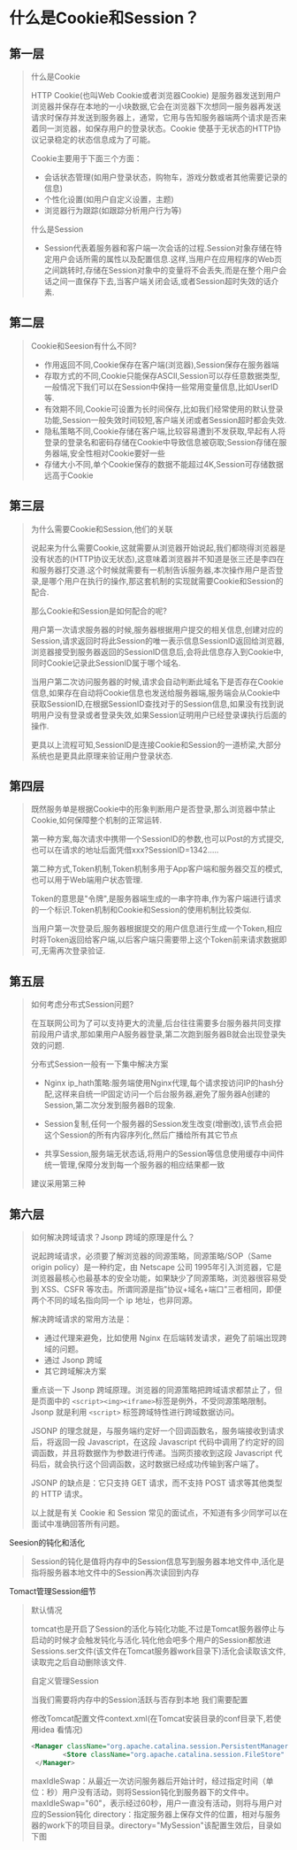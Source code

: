 # 什么是Cookie和Session？

## 第一层

> 什么是Cookie
>
> HTTP Cookie(也叫Web Cookie或者浏览器Cookie) 是服务器发送到用户浏览器并保存在本地的一小块数据,它会在浏览器下次想同一服务器再发送请求时保存并发送到服务器上，通常，它用与告知服务器端两个请求是否来着同一浏览器，如保存用户的登录状态。Cookie 使基于无状态的HTTP协议记录稳定的状态信息成为了可能。
>
> Cookie主要用于下面三个方面：
>
> + 会话状态管理(如用户登录状态，购物车，游戏分数或者其他需要记录的信息)
> + 个性化设置(如用户自定义设置，主题)
> + 浏览器行为跟踪(如跟踪分析用户行为等)
>
> 什么是Session
>
> + Session代表着服务器和客户端一次会话的过程.Session对象存储在特定用户会话所需的属性以及配置信息.这样,当用户在应用程序的Web页之间跳转时,存储在Session对象中的变量将不会丢失,而是在整个用户会话之间一直保存下去,当客户端关闭会话,或者Session超时失效的话介素.

## 第二层

> Cookie和Seesion有什么不同?
>
> + 作用返回不同,Cookie保存在客户端(浏览器),Session保存在服务器端
> + 存取方式的不同,Cookie只能保存ASCII,Session可以存任意数据类型,一般情况下我们可以在Session中保持一些常用变量信息,比如UserID等.
> + 有效期不同,Cookie可设置为长时间保存,比如我们经常使用的默认登录功能,Session一般失效时间较短,客户端关闭或者Session超时都会失效.
> + 隐私策略不同,Cookie存储在客户端,比较容易遭到不发获取,早起有人将登录的登录名和密码存储在Cookie中导致信息被窃取;Session存储在服务器端,安全性相对Cookie要好一些
> + 存储大小不同,单个Cookie保存的数据不能超过4K,Session可存储数据远高于Cookie

## 第三层

> 为什么需要Cookie和Session,他们的关联
>
> 说起来为什么需要Cookie,这就需要从浏览器开始说起,我们都晓得浏览器是没有状态的(HTTP协议无状态),这意味着浏览器并不知道是张三还是李四在和服务器打交道.这个时候就需要有一机制告诉服务器,本次操作用户是否登录,是哪个用户在执行的操作,那这套机制的实现就需要Cookie和Session的配合.
>
> 那么Cookie和Session是如何配合的呢?
>
> 用户第一次请求服务器的时候,服务器根据用户提交的相关信息,创建对应的Session,请求返回时将此Session的唯一表示信息SessionID返回给浏览器,浏览器接受到服务器返回的SessionID信息后,会将此信息存入到Cookie中,同时Cookie记录此SessionID属于哪个域名.
>
> 当用户第二次访问服务器的时候,请求会自动判断此域名下是否存在Cookie信息,如果存在自动将Cookie信息也发送给服务器端,服务端会从Cookie中获取SessionID,在根据SessionID查找对于的Session信息,如果没有找到说明用户没有登录或者登录失效,如果Session证明用户已经登录课执行后面的操作.
>
> 更具以上流程可知,SessionID是连接Cookie和Session的一道桥梁,大部分系统也是更具此原理来验证用户登录状态.

## 第四层

> 既然服务单是根据Cookie中的形象判断用户是否登录,那么浏览器中禁止Cookie,如何保障整个机制的正常运转.
>
> 第一种方案,每次请求中携带一个SessionID的参数,也可以Post的方式提交,也可以在请求的地址后面凭借xxx?SessionID=1342.....
>
> 第二种方式,Token机制,Token机制多用于App客户端和服务器交互的模式,也可以用于Web端用户状态管理.
>
> Token的意思是"令牌",是服务器端生成的一串字符串,作为客户端进行请求的一个标识.Token机制和Cookie和Session的使用机制比较类似.
>
> 当用户第一次登录后,服务器根据提交的用户信息进行生成一个Token,相应时将Token返回给客户端,以后客户端只需要带上这个Token前来请求数据即可,无需再次登录验证.

## 第五层

> 如何考虑分布式Session问题?
>
> 在互联网公司为了可以支持更大的流量,后台往往需要多台服务器共同支撑前段用户请求,那如果用户A服务器登录,第二次跑到服务器B就会出现登录失效的问题.
>
> 分布式Session一般有一下集中解决方案
>
> + Nginx ip_hath策略:服务端使用Nginx代理,每个请求按访问IP的hash分配,这样来自统一IP固定访问一个后台服务器,避免了服务器A创建的Session,第二次分发到服务器B的现象.
>
> + Session复制,任何一个服务器的Session发生改变(增删改),该节点会把这个Session的所有内容序列化,然后广播给所有其它节点
> + 共享Session,服务端无状态话,将用户的Session等信息使用缓存中间件统一管理,保障分发到每一个服务器的相应结果都一致
>
> 建议采用第三种

## 第六层

> 如何解决跨域请求？Jsonp 跨域的原理是什么？
>
> 说起跨域请求，必须要了解浏览器的同源策略，同源策略/SOP（Same origin policy）是一种约定，由 Netscape 公司 1995年引入浏览器，它是浏览器最核心也最基本的安全功能，如果缺少了同源策略，浏览器很容易受到 XSS、CSFR 等攻击。所谓同源是指"协议+域名+端口"三者相同，即便两个不同的域名指向同一个 ip 地址，也非同源。
>
> 解决跨域请求的常用方法是：
>
> - 通过代理来避免，比如使用 Nginx 在后端转发请求，避免了前端出现跨域的问题。
> - 通过 Jsonp 跨域
> - 其它跨域解决方案
>
> 重点谈一下 Jsonp 跨域原理。浏览器的同源策略把跨域请求都禁止了，但是页面中的 `<script><img><iframe>`标签是例外，不受同源策略限制。Jsonp 就是利用 `<script>` 标签跨域特性进行跨域数据访问。
>
> JSONP 的理念就是，与服务端约定好一个回调函数名，服务端接收到请求后，将返回一段 Javascript，在这段 Javascript 代码中调用了约定好的回调函数，并且将数据作为参数进行传递。当网页接收到这段 Javascript 代码后，就会执行这个回调函数，这时数据已经成功传输到客户端了。
>
> JSONP 的缺点是：它只支持 GET 请求，而不支持 POST 请求等其他类型的 HTTP 请求。
>
> 以上就是有关 Cookie 和 Session 常见的面试点，不知道有多少同学可以在面试中准确回答所有问题。



Seesion的钝化和活化

> Session的钝化是值将内存中的Session信息写到服务器本地文件中,活化是指将服务器本地文件中的Session再次读回到内存

Tomact管理Session细节

> 默认情况
>
> tomcat也是开启了Session的活化与钝化功能,不过是Tomcat服务器停止与启动的时候才会触发钝化与活化.钝化他会吧多个用户的Session都放进Sessions.ser文件(该文件在Tomcat服务器work目录下)活化会读取该文件,读取完之后自动删除该文件.
>
> 自定义管理Session
>
> 当我们需要将内存中的Session活跃与否存到本地 我们需要配置
>
> 修改Tomcat配置文件context.xml(在Tomcat安装目录的conf目录下,若使用idea 看情况)
>
> ```xml
> <Manager className="org.apache.catalina.session.PersistentManager" maxIdleSwap="60">
>         <Store className="org.apache.catalina.session.FileStore" directory="MySession"/> 
>  </Manager>
> ```
>
> maxIdleSwap：从最近一次访问服务器后开始计时，经过指定时间（单位：秒）用户没有活动，则将Session钝化到服务器下的文件中。maxIdleSwap="60"，表示经过60秒，用户一直没有活动，则将与用户对应的Session钝化
> directory：指定服务器上保存文件的位置，相对与服务器的work下的项目目录。directory="MySession"该配置生效后，目录如下图
> 
> 

